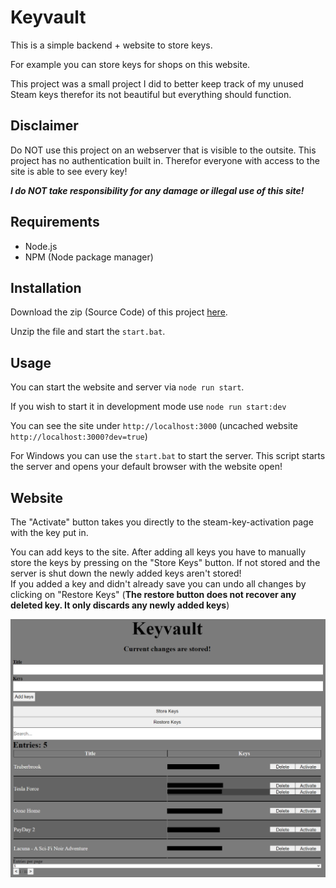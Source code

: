 # Keyvault

This is a simple backend + website to store keys.

For example you can store keys for shops on this website.

This project was a small project I did to better keep track of my unused Steam keys therefor its not beautiful but everything should function.

## Disclaimer

Do NOT use this project on an webserver that is visible to the outsite. This project has no authentication built in. Therefor everyone with access to the site is able to see every key!

***I do NOT take responsibility for any damage or illegal use of this site!***

## Requirements

- Node.js
- NPM (Node package manager)

## Installation

Download the zip (Source Code) of this project [here](https://github.com/VeenixDev/KeyVault/releases).

Unzip the file and start the `start.bat`.


## Usage

You can start the website and server via `node run start`.

If you wish to start it in development mode use `node run start:dev`

You can see the site under `http://localhost:3000` (uncached website `http://localhost:3000?dev=true`)

For Windows you can use the `start.bat` to start the server. This script starts the server and opens your default browser with the website open!

## Website

The "Activate" button takes you directly to the steam-key-activation page with the key put in.

You can add keys to the site. After adding all keys you have to manually store the keys by pressing on the "Store Keys" button. If not stored and the server is shut down the newly added keys aren't stored!  
If you added a key and didn't already save you can undo all changes by clicking on "Restore Keys" (**The restore button does not recover any deleted key. It only discards any newly added keys**)

[![](docs/Website.png)]()
